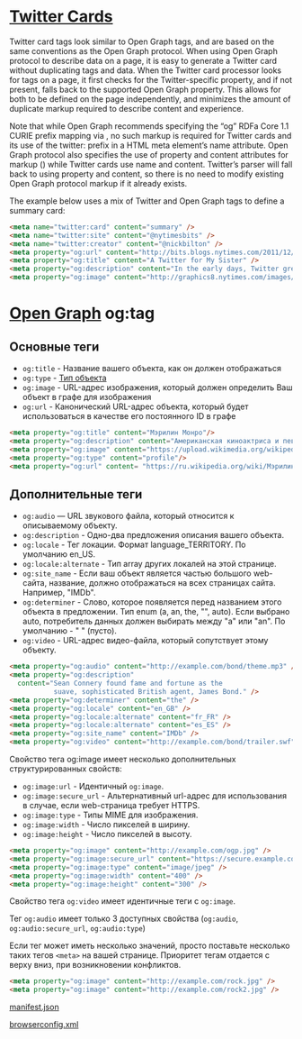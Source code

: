# [Twitter Cards](https://developer.twitter.com/en/docs/twitter-for-websites/cards/guides/getting-started)

Twitter card tags look similar to Open Graph tags, and are based on the same conventions as the Open Graph protocol. When using Open Graph protocol to describe data on a page, it is easy to generate a Twitter card without duplicating tags and data. When the Twitter card processor looks for tags on a page, it first checks for the Twitter-specific property, and if not present, falls back to the supported Open Graph property. This allows for both to be defined on the page independently, and minimizes the amount of duplicate markup required to describe content and experience.

Note that while Open Graph recommends specifying the “og” RDFa Core 1.1 CURIE prefix mapping via <html prefix="og: http://ogp.me/ns#">, no such markup is required for Twitter cards and its use of the twitter: prefix in a HTML meta element’s name attribute. Open Graph protocol also specifies the use of property and content attributes for markup (<meta property="og:image" content="http://example.com/ogp.jpg"/>) while Twitter cards use name and content. Twitter’s parser will fall back to using property and content, so there is no need to modify existing Open Graph protocol markup if it already exists.

The example below uses a mix of Twitter and Open Graph tags to define a summary card:

```html
<meta name="twitter:card" content="summary" />
<meta name="twitter:site" content="@nytimesbits" />
<meta name="twitter:creator" content="@nickbilton" />
<meta property="og:url" content="http://bits.blogs.nytimes.com/2011/12/08/a-twitter-for-my-sister/" />
<meta property="og:title" content="A Twitter for My Sister" />
<meta property="og:description" content="In the early days, Twitter grew so quickly that it was almost impossible to add new features because engineers spent their time trying to keep the rocket ship from stalling." />
<meta property="og:image" content="http://graphics8.nytimes.com/images/2011/12/08/technology/bits-newtwitter/bits-newtwitter-tmagArticle.jpg" />
```


# [Open Graph](https://ruogp.me/) og:tag
## Основные теги
- `og:title` - Название вашего объекта, как он должен отображаться
- `og:type` - [Тип объектa](https://ruogp.me/#types)
- `og:image` - URL-адрес изображения, который должен определить Ваш объект в графе для изображения
- `og:url` - Канонический URL-адрес объекта, который будет использоваться в качестве его постоянного ID в графе

```html
<meta property="og:title" content="Мэрилин Монро"/>
<meta property="og:description" content="Американская киноактриса и певица"/>
<meta property="og:image" content="https://upload.wikimedia.org/wikipedia/commons/thumb/2/27/Marilyn_Monroe_-_publicity.JPG/210px-Marilyn_Monroe_-_publicity.JPG"/>
<meta property="og:type" content="profile"/>
<meta property="og:url" content= "https://ru.wikipedia.org/wiki/Мэрилин_Монро" />
```

## Дополнительные теги
- `og:audio` — URL звукового файла, который относится к описываемому объекту.
- `og:description` - Одно-два предложения описания вашего объекта.
- `og:locale` - Тег локации. Формат language_TERRITORY. По умолчанию en_US.
- `og:locale:alternate` - Тип array других локалей на этой странице.
- `og:site_name` - Если ваш объект является частью большого web-сайта, название, должно отображаться на всех страницах сайта. Например, "IMDb".
- `og:determiner` - Слово, которое появляется перед названием этого объекта в предложении. Тип enum (a, an, the, "", auto). Если выбрано auto, потребитель данных должен выбирать между "a" или "an". По умолчанию - " " (пусто).
- `og:video` - URL-адрес видео-файла, который сопутствует этому объекту.

```html
<meta property="og:audio" content="http://example.com/bond/theme.mp3" />
<meta property="og:description"
  content="Sean Connery found fame and fortune as the
           suave, sophisticated British agent, James Bond." />
<meta property="og:determiner" content="the" />
<meta property="og:locale" content="en_GB" />
<meta property="og:locale:alternate" content="fr_FR" />
<meta property="og:locale:alternate" content="es_ES" />
<meta property="og:site_name" content="IMDb" />
<meta property="og:video" content="http://example.com/bond/trailer.swf" />
```

Свойство тега og:image имеет несколько дополнительных структурированных свойств:

- `og:image:url` - Идентичный `og:image`.
- `og:image:secure_url` - Альтернативный url-адрес для использования в случае, если web-страница требует HTTPS.
- `og:image:type` - Типы MIME для изображения.
- `og:image:width` - Число пикселей в ширину.
- `og:image:height` - Число пикселей в высоту.

```html
<meta property="og:image" content="http://example.com/ogp.jpg" />
<meta property="og:image:secure_url" content="https://secure.example.com/ogp.jpg" />
<meta property="og:image:type" content="image/jpeg" />
<meta property="og:image:width" content="400" />
<meta property="og:image:height" content="300" />
```

Свойство тега `og:video` имеет идентичные теги с `og:image`.

Тег `og:audio` имеет только 3 доступных свойства (`og:audio`, `og:audio:secure_url`, `og:audio:type`)

Если тег может иметь несколько значений, просто поставьте несколько таких тегов ``<meta>`` на вашей странице. Приоритет тегам отдается с верху вниз, при возникновении конфликтов.

```html
<meta property="og:image" content="http://example.com/rock.jpg" />
<meta property="og:image" content="http://example.com/rock2.jpg" />
```

[manifest.json](https://developer.mozilla.org/en-US/docs/Web/Manifest)

[browserconfig.xml](https://msdn.microsoft.com/en-us/library/ie/dn455106.aspx)